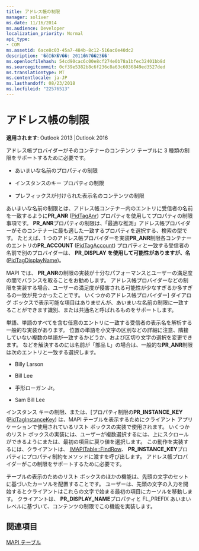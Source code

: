 ```yaml
---
title: アドレス帳の制限
manager: soliver
ms.date: 11/16/2014
ms.audience: Developer
localization_priority: Normal
api_type:
- COM
ms.assetid: 6ace8c03-45a7-484b-8c12-516ac0e40dc2
description: '�ŏI�X�V��: 2011�N7��23��'
ms.openlocfilehash: 54cd90cac6c00e8cf274e0b78a1bfec32401bb8d
ms.sourcegitcommit: 0cf39e5382b8c6f236c8a63c6036849ed3527ded
ms.translationtype: MT
ms.contentlocale: ja-JP
ms.lasthandoff: 08/23/2018
ms.locfileid: "22576513"
---
```

# <a name="address-book-restrictions"></a>アドレス帳の制限

  
  
**適用されます**: Outlook 2013 |Outlook 2016 
  
アドレス帳プロバイダーがそのコンテナーのコンテンツ テーブルに 3 種類の制限をサポートするために必要です。
  
- あいまいな名前のプロパティの制限
    
- インスタンスのキー プロパティの制限
    
- プレフィックスが付けられた表示名のコンテンツの制限
    
あいまいな名前の制限とは、アドレス帳コンテナー内のエントリに受信者の名前を一致するように**PR_ANR** ([PidTagAnr](pidtaganr-canonical-property.md)) プロパティを使用してプロパティの制限事項です。 **PR_ANR**プロパティの制限は、「最適な推測」アドレス帳プロバイダーがそのコンテナーに最も適した一致するプロパティを選択する、検索の型です。 たとえば、1 つのアドレス帳プロバイダーを実装**PR_ANR**制限各コンテナーのエントリの**PR_ACCOUNT** ([PidTagAccount](pidtagaccount-canonical-property.md)) プロパティと一致する受信者の名前で別のプロバイダーは、 **PR_DISPLAY を使用して可能性がありますが、名**([PidTagDisplayName](pidtagdisplayname-canonical-property.md))。
  
MAPI では、 **PR_ANR**の制限の実装が十分なパフォーマンスとユーザーの満足度の間でバランスを取ることをお勧めします。 アドレス帳プロバイダーなどの制限を実装する場合、ユーザーの満足度が侵害される可能性が少なすぎるか多すぎるの一致が見つかったことです。 いくつかのアドレス帳プロバイダー] ダイアログ ボックスで表示可能な項目はありませんが、あいまいな名前の制限に一致することができます識別、または共通名と呼ばれるものをサポートします。 
  
単語、単語のすべてを含む任意のエントリに一致する受信者の表示名を解析する一般的な実装があります。 位置の単語を小文字の区別などの詳細に注意、隣接していない複数の単語が一致するかどうか、および区切り文字の選択を変更できます。 などを解決するのには名前が「部品 L」の場合は、一般的な**PR_ANR**制限は次のエントリと一致する選択します。 
  
- Billy Larson
    
- Bill Lee
    
- 手形ローガン Jr。 
    
- Sam Bill Lee
    
インスタンス キーの制限、または、[プロパティ制限の**PR_INSTANCE_KEY** ([PidTagInstanceKey](pidtaginstancekey-canonical-property.md)) は、MAPI テーブルを表示するためにクライアント アプリケーションで使用されているリスト ボックスの実装で使用されます。 いくつかのリスト ボックスの実装には、ユーザーが複数選択するには、上にスクロールができるようにまたは、最初の項目に戻り値を選択します。 この動作を実装するには、クライアントは、 [IMAPITable::FindRow](imapitable-findrow.md)、 **PR_INSTANCE_KEY**プロパティにプロパティ制約をメソッドに渡すを呼び出します。 アドレス帳プロバイダーがこの制限をサポートするために必要です。 
  
テーブルの表示のためのリスト ボックスのほかの機能は、先頭の文字のセットに基づいたカーソルを配置することです。 ユーザーは、先頭の文字の入力を開始するとクライアントはこれらの文字で始まる最初の項目にカーソルを移動します。 クライアントは、 **PR_DISPLAY_NAME**プロパティと FL_PREFIX あいまいレベルに基づいて、コンテンツの制限でこの機能を実装します。 
  
## <a name="see-also"></a>関連項目



[MAPI テーブル](mapi-tables.md)

